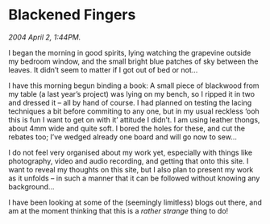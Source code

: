 Blackened Fingers
=================

*2004 April 2, 1:44PM.*

I began the morning in good spirits, lying watching the grapevine outside my bedroom window, and the small bright blue patches of sky between the leaves. It didn’t seem to matter if I got out of bed or not…

I have this morning begun binding a book: A small piece of blackwood from my table (a last year’s project) was lying on my bench, so I ripped it in two and dressed it &#8211; all by hand of course. I had planned on testing the lacing techniques a bit before commiting to any one, but in my usual reckless ‘ooh this is fun I want to get on with it’ attitude I didn’t. I am using leather thongs, about 4mm wide and quite soft. I bored the holes for these, and cut the rebates too; I’ve wedged already one board and will go now to sew…

I do not feel very organised about my work yet, especially with things like photography, video and audio recording, and getting that onto this site. I want to reveal my thoughts on this site, but I also plan to present my work as it unfolds &#8211; in such a manner that it can be followed without knowing any background… 

I have been looking at some of the (seemingly limitless) blogs out there, and am at the moment thinking that this is a _rather strange_ thing to do!
